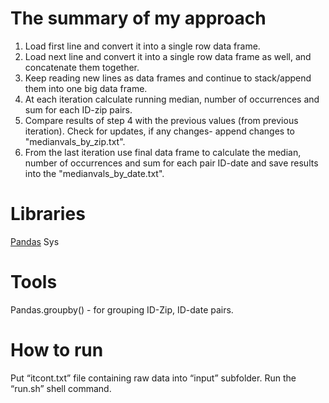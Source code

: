 # The summary of my approach
1. Load first line and convert it into a single row data frame.
2. Load next line and convert it into a single row data frame as well, and concatenate them together.
3. Keep reading new lines as data frames and continue to stack/append them into one big data frame.
4. At each iteration calculate running median, number of occurrences and sum for each ID-zip pairs.
5. Compare results of step 4 with the previous values (from previous iteration). Check for updates, if any changes- append changes to "medianvals_by_zip.txt".
6. From the last iteration use final data frame to calculate the median, number of occurrences and sum for each pair ID-date and save results into the "medianvals_by_date.txt".

# Libraries
[Pandas](http://pandas.pydata.org/)
Sys

# Tools
Pandas.groupby() - for grouping ID-Zip, ID-date pairs.

# How to run
Put “itcont.txt” file containing  raw data into “input” subfolder.
Run the “run.sh” shell command.

